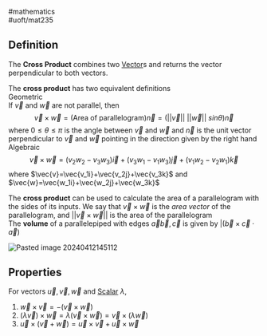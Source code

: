 #mathematics  
#uoft/mat235 
## Definition
The **Cross Product** combines two [Vector](Vector.md)s and returns the vector perpendicular to both vectors.

The **cross product** has two equivalent definitions  
Geometric  
	If $\vec{v}$ and $\vec{w}$ are not parallel, then $$\vec{v}\times\vec{w}=(\text{Area of parallelogram})\vec{n}=(||\vec{v}|| \ ||\vec{w}|| \ sin \theta) \vec{n}$$where $0\leq\theta\leq\pi$ is the angle between $\vec{v}$ and $\vec{w}$ and $\vec{n}$ is the unit vector perpendicular to $\vec{v}$ and $\vec{w}$ pointing in the direction given by the right hand  
Algebraic $$\vec{v}\times\vec{w}=(v_2w_2-v_3w_3)\vec{i}+(v_3w_1-v_1w_3)\vec{j}+(v_1w_2-v_2w_1)\vec{k}$$where $\vec{v}=\vec{v_1i}+\vec{v_2j}+\vec{v_3k}$ and $\vec{w}=\vec{w_1i}+\vec{w_2j}+\vec{w_3k}$

The **cross product** can be used to calculate the area of a parallelogram with the sides of its inputs. We say that $\vec{v}\times\vec{w}$ is the *area vector* of the parallelogram, and $||\vec{v}\times\vec{w}||$ is the area of the parallelogram  
The **volume** of a parallelepiped with edges $\vec{a}\vec{b},\vec{c}$ is given by $|(\vec{b}\times\vec{c}\cdot\vec{a})$

![Pasted image 20240412145112](Pasted%20image%2020240412145112.png)
## Properties
For vectors $\vec{u},\vec{v},\vec{w}$ and [Scalar](Scalar.md) $\lambda$,
1. $\vec{w}\times\vec{v}=-(\vec{v}\times\vec{w})$
2. $(\lambda\vec{v})\times\vec{w}=\lambda(\vec{v}\times\vec{w})=\vec{v}\times(\lambda\vec{w})$
3. $\vec{u}\times(\vec{v}+\vec{w})=\vec{u}\times\vec{v}+\vec{u}\times\vec{w}$